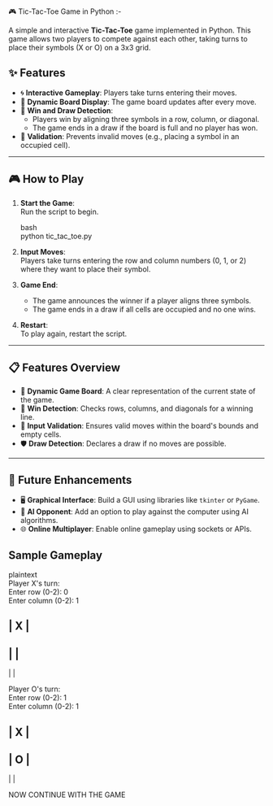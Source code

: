 🎮 Tic-Tac-Toe Game in Python  :-

A simple and interactive **Tic-Tac-Toe** game implemented in Python. 
This game allows two players to compete against each other, 
taking turns to place their symbols (X or O) on a 3x3 grid.  

## ✨ Features  
- 🌀 **Interactive Gameplay**: Players take turns entering their moves.  
- 🔄 **Dynamic Board Display**: The game board updates after every move.  
- 🎯 **Win and Draw Detection**:  
  - Players win by aligning three symbols in a row, column, or diagonal.  
  - The game ends in a draw if the board is full and no player has won.  
- 🚫 **Validation**: Prevents invalid moves (e.g., placing a symbol in an occupied cell).  

---

## 🎮 How to Play  
1. **Start the Game**:  
   Run the script to begin.  

   bash  
   python tic_tac_toe.py  
     
2. **Input Moves**:  
   Players take turns entering the row and column numbers (0, 1, or 2) where they want to place their symbol.  

3. **Game End**:  
   - The game announces the winner if a player aligns three symbols.  
   - The game ends in a draw if all cells are occupied and no one wins.  

4. **Restart**:  
   To play again, restart the script.  

---

## 📋 Features Overview  
- 🎴 **Dynamic Game Board**: A clear representation of the current state of the game.  
- 🎯 **Win Detection**: Checks rows, columns, and diagonals for a winning line.  
- 🚫 **Input Validation**: Ensures valid moves within the board's bounds and empty cells.  
- 🛡 **Draw Detection**: Declares a draw if no moves are possible.  

---

## 🚀 Future Enhancements  
- 🖥 **Graphical Interface**: Build a GUI using libraries like `tkinter` or `PyGame`.  
- 🤖 **AI Opponent**: Add an option to play against the computer using AI algorithms.  
- 🌐 **Online Multiplayer**: Enable online gameplay using sockets or APIs.  

## Sample Gameplay  
plaintext  
Player X's turn:  
Enter row (0-2): 0  
Enter column (0-2): 1  

 | X |   
-----  
  |   |   
-----  
  |   |   

Player O's turn:  
Enter row (0-2): 1  
Enter column (0-2): 1  

 | X |   
-----  
  | O |   
-----  
  |   |   
  
NOW CONTINUE WITH THE GAME
